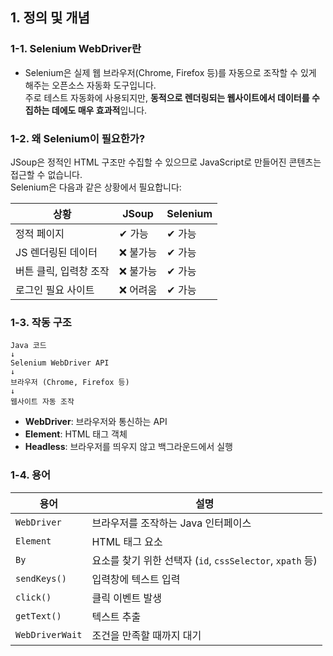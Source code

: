 ## 1. 정의 및 개념

### 1-1. Selenium WebDriver란

- Selenium은 실제 웹 브라우저(Chrome, Firefox 등)를 자동으로 조작할 수 있게 해주는 오픈소스 자동화 도구입니다.  
  주로 테스트 자동화에 사용되지만, **동적으로 렌더링되는 웹사이트에서 데이터를 수집하는 데에도 매우 효과적**입니다.

### 1-2. 왜 Selenium이 필요한가?

JSoup은 정적인 HTML 구조만 수집할 수 있으므로 JavaScript로 만들어진 콘텐츠는 접근할 수 없습니다.  
Selenium은 다음과 같은 상황에서 필요합니다:

| **상황**           | **JSoup** | **Selenium** |
|--------------------|-----------|--------------|
| 정적 페이지         | ✔ 가능    | ✔ 가능       |
| JS 렌더링된 데이터  | ❌ 불가능  | ✔ 가능       |
| 버튼 클릭, 입력창 조작 | ❌ 불가능  | ✔ 가능       |
| 로그인 필요 사이트   | ❌ 어려움  | ✔ 가능       |

### 1-3. 작동 구조
```text
Java 코드
↓
Selenium WebDriver API
↓
브라우저 (Chrome, Firefox 등)
↓
웹사이트 자동 조작
```

- **WebDriver**: 브라우저와 통신하는 API
- **Element**: HTML 태그 객체
- **Headless**: 브라우저를 띄우지 않고 백그라운드에서 실행

### 1-4. 용어

| **용어**          | **설명**                                  |
|-------------------|---------------------------------------------|
| `WebDriver`       | 브라우저를 조작하는 Java 인터페이스          |
| `Element`         | HTML 태그 요소                              |
| `By`              | 요소를 찾기 위한 선택자 (`id`, `cssSelector`, `xpath` 등) |
| `sendKeys()`      | 입력창에 텍스트 입력                        |
| `click()`         | 클릭 이벤트 발생                            |
| `getText()`       | 텍스트 추출                                 |
| `WebDriverWait`   | 조건을 만족할 때까지 대기                   |